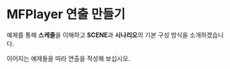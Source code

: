 # MFPlayer 연출 만들기
예제를 통해 **스케줄**을 이해하고 **SCENE**과 **시나리오**의 기본 구성 방식을 소개하겠습니다.

이어지는 예제들을 따라 연출을 작성해 보십시오.
